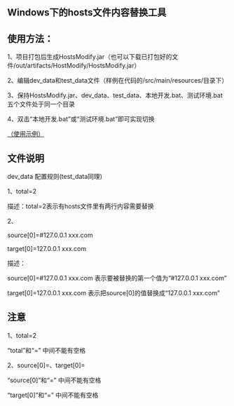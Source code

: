Windows下的hosts文件内容替换工具
--

使用方法：
--
1、项目打包后生成HostsModify.jar（也可以下载已打包好的文件/out/artifacts/HostModify/HostsModify.jar）

2、编辑dev_data和test_data文件（样例在代码的/src/main/resources/目录下）

3、保持HostsModify.jar、dev_data、test_data、本地开发.bat、测试环境.bat五个文件处于同一个目录

4、双击“本地开发.bat”或“测试环境.bat”即可实现切换

<a href="./HostsModify.zip">（使用示例）</a>

文件说明
--
dev_data 配置规则(test_data同理)

1、total=2

描述：total=2表示有hosts文件里有两行内容需要替换

2、

source[0]=#127.0.0.1 xxx.com

target[0]=127.0.0.1 xxx.com

描述：

source[0]=#127.0.0.1 xxx.com 表示要被替换的第一个值为“#127.0.0.1 xxx.com”

target[0]=127.0.0.1 xxx.com 表示把source[0]的值替换成“127.0.0.1 xxx.com”

注意
--
1、total=2 

“total”和“=”  中间不能有空格

2、source[0]=、target[0]=

“source[0]”和“=” 中间不能有空格

“target[0]”和“=” 中间不能有空格

